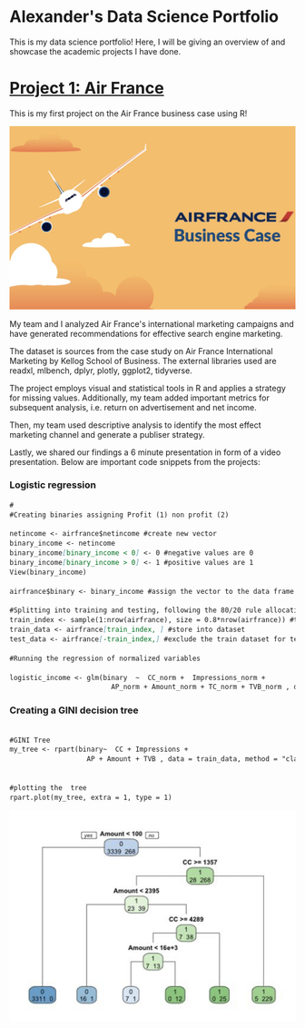 # Alexander's Data Science Portfolio
This is my data science portfolio! Here, I will be giving an overview of and showcase the academic projects I have done.

# [Project 1: Air France](https://github.com/Agorgin/Air-france-business-case)

This is my first project on the Air France business case using R!

![Title Image](titleimage.jpg)


My team and I analyzed Air France's international marketing campaigns and have generated recommendations for effective search engine marketing.

The dataset is sources from the case study on Air France International Marketing by Kellog School of Business. The external libraries used are readxl, mlbench, dplyr, plotly, ggplot2, tidyverse.

The project employs visual and statistical tools in R and applies a strategy for missing values. Additionally, my team added important metrics for subsequent analysis, i.e. return on advertisement and net income.

Then, my team used descriptive analysis to identify the most effect marketing channel and generate a publiser strategy.

Lastly, we shared our findings a 6 minute presentation in form of a video presentation. Below are important code snippets from the projects:

### Logistic regression
```markdown
#
#Creating binaries assigning Profit (1) non profit (2)              

netincome <- airfrance$netincome #create new vector
binary_income <- netincome
binary_income[binary_income < 0] <- 0 #negative values are 0
binary_income[binary_income > 0] <- 1 #positive values are 1
View(binary_income)

airfrance$binary <- binary_income #assign the vector to the data frame

#Splitting into training and testing, following the 80/20 rule allocating 80% for training the model and 20% for testing
train_index <- sample(1:nrow(airfrance), size = 0.8*nrow(airfrance)) #training sample
train_data <- airfrance[train_index, ] #store into dataset
test_data <- airfrance[-train_index,] #exclude the train dataset for test data

#Running the regression of normalized variables

logistic_income <- glm(binary  ~  CC_norm +  Impressions_norm +
                         AP_norm + Amount_norm + TC_norm + TVB_norm , data = train_data, family = binomial) #training the regression

```

### Creating a GINI decision tree

```markdown

#GINI Tree
my_tree <- rpart(binary~  CC + Impressions +
                   AP + Amount + TVB , data = train_data, method = "class", cp = 0.001) #building the GINI tree


#plotting the  tree
rpart.plot(my_tree, extra = 1, type = 1) 

```
![GINI Tree](Screenshot%202021-11-08%20at%2012.35.02%20AM.png)



